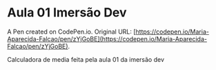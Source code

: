 # Aula 01 Imersão Dev

A Pen created on CodePen.io. Original URL: [https://codepen.io/Maria-Aparecida-Falcao/pen/zYjGoBE](https://codepen.io/Maria-Aparecida-Falcao/pen/zYjGoBE).

Calculadora de media feita pela aula 01 da imersão dev